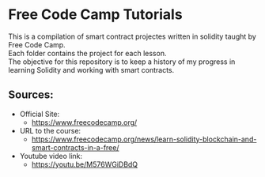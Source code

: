 # Free Code Camp Tutorials
This is a compilation of smart contract projectes written in solidity taught by Free Code Camp.<br />
Each folder contains the project for each lesson.<br />
The objective for this repository is to keep a history of my progress in learning Solidity and working with smart contracts.<br />

## Sources:
+ Official Site:
    - https://www.freecodecamp.org/
+ URL to the course:
    - https://www.freecodecamp.org/news/learn-solidity-blockchain-and-smart-contracts-in-a-free/
+ Youtube video link:
    - https://youtu.be/M576WGiDBdQ
